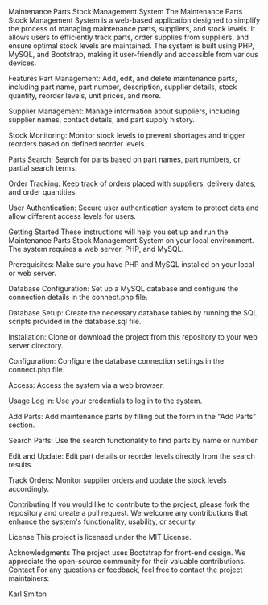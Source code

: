 Maintenance Parts Stock Management System
The Maintenance Parts Stock Management System is a web-based application designed to simplify the process of managing maintenance parts, suppliers, and stock levels. It allows users to efficiently track parts, order supplies from suppliers, and ensure optimal stock levels are maintained. The system is built using PHP, MySQL, and Bootstrap, making it user-friendly and accessible from various devices.

Features
Part Management: Add, edit, and delete maintenance parts, including part name, part number, description, supplier details, stock quantity, reorder levels, unit prices, and more.

Supplier Management: Manage information about suppliers, including supplier names, contact details, and part supply history.

Stock Monitoring: Monitor stock levels to prevent shortages and trigger reorders based on defined reorder levels.

Parts Search: Search for parts based on part names, part numbers, or partial search terms.

Order Tracking: Keep track of orders placed with suppliers, delivery dates, and order quantities.

User Authentication: Secure user authentication system to protect data and allow different access levels for users.

Getting Started
These instructions will help you set up and run the Maintenance Parts Stock Management System on your local environment. The system requires a web server, PHP, and MySQL.

Prerequisites: Make sure you have PHP and MySQL installed on your local or web server.

Database Configuration: Set up a MySQL database and configure the connection details in the connect.php file.

Database Setup: Create the necessary database tables by running the SQL scripts provided in the database.sql file.

Installation: Clone or download the project from this repository to your web server directory.

Configuration: Configure the database connection settings in the connect.php file.

Access: Access the system via a web browser.

Usage
Log in: Use your credentials to log in to the system.

Add Parts: Add maintenance parts by filling out the form in the "Add Parts" section.

Search Parts: Use the search functionality to find parts by name or number.

Edit and Update: Edit part details or reorder levels directly from the search results.

Track Orders: Monitor supplier orders and update the stock levels accordingly.

Contributing
If you would like to contribute to the project, please fork the repository and create a pull request. We welcome any contributions that enhance the system's functionality, usability, or security.

License
This project is licensed under the MIT License.

Acknowledgments
The project uses Bootstrap for front-end design.
We appreciate the open-source community for their valuable contributions.
Contact
For any questions or feedback, feel free to contact the project maintainers:

Karl Smiton
